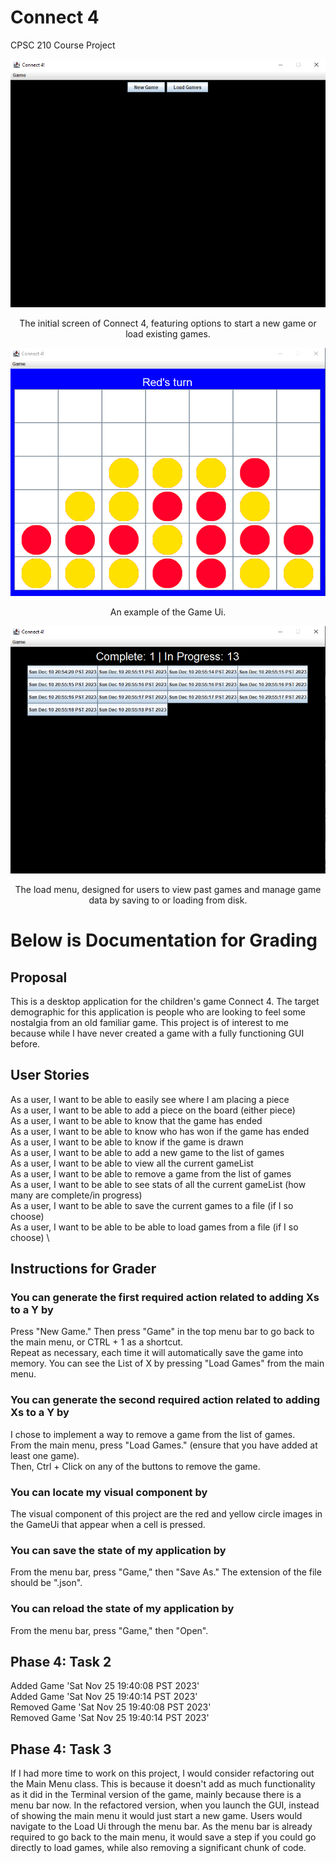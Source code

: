 # Connect 4
CPSC 210 Course Project


<p align="center">
  <img alt="Main Menu Example Picture" src="./data/examples/Example_MainMenu.png" />
</p>

<p align="center">
The initial screen of Connect 4, featuring options to start a new game or load existing games.
</p>

<p align="center">
  <img alt="GameUi Example Picture" src="./data/examples/Example_GameUi.png" />
</p>
<p align="center">
  An example of the Game Ui.
</p>

<p align="center">
  <img alt="LoadUi Example Picture" src="./data/examples/Example_LoadUi.png" />
</p>

<p align="center">
The load menu, designed for users to view past games and manage game data by saving to or loading from disk.
</p>

# Below is Documentation for Grading
## Proposal
This is a desktop application for the children's game Connect 4. The target demographic for this application is people
who are looking to feel some nostalgia from an old familiar game. This project is of interest to me because while I have
never created a game with a fully functioning GUI before.

## User Stories
As a user, I want to be able to easily see where I am placing a piece \
As a user, I want to be able to add a piece on the board (either piece) \
As a user, I want to be able to know that the game has ended \
As a user, I want to be able to know who has won if the game has ended \
As a user, I want to be able to know if the game is drawn \
As a user, I want to be able to add a new game to the list of games \
As a user, I want to be able to view all the current gameList \
As a user, I want to be able to remove a game from the list of games \
As a user, I want to be able to see stats of all the current gameList (how many are complete/in progress) \
As a user, I want to be able to save the current games to a file (if I so choose) \
As a user, I want to be able to be able to load games from a file (if I so choose) \

## Instructions for Grader
### You can generate the first required action related to adding Xs to a Y by
Press "New Game." Then press "Game" in the top menu bar to go back to the main menu, or CTRL + 1 as a shortcut. \
Repeat as necessary, each time it will automatically save the game into memory. You can see the List of X by pressing
"Load Games" from the main menu.
### You can generate the second required action related to adding Xs to a Y by
I chose to implement a way to remove a game from the list of games. \
From the main menu, press "Load Games." (ensure that you have added at least one game). \
Then, Ctrl + Click on any of the buttons to remove the game.
### You can locate my visual component by
The visual component of this project are the red and yellow circle images in the GameUi that appear when a cell is 
pressed.
### You can save the state of my application by
From the menu bar, press "Game," then "Save As." The extension of the file should be ".json".
### You can reload the state of my application by
From the menu bar, press "Game," then "Open".

## Phase 4: Task 2
Added Game 'Sat Nov 25 19:40:08 PST 2023' \
Added Game 'Sat Nov 25 19:40:14 PST 2023' \
Removed Game 'Sat Nov 25 19:40:08 PST 2023' \
Removed Game 'Sat Nov 25 19:40:14 PST 2023' 

## Phase 4: Task 3
If I had more time to work on this project, I would consider refactoring out the Main Menu class.
This is because it doesn't add as much functionality as it did in the Terminal version of the game, mainly because
there is a menu bar now. In the refactored version, when you launch the GUI, instead of showing the main menu it would
just start a new game. Users would navigate to the Load Ui through the menu bar. As the menu bar is already required
to go back to the main menu, it would save a step if you could go directly to load games, while also removing a 
significant chunk of code.